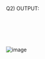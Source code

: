 Q2) OUTPUT:

<br/>
<br/>
<br/>
<br/>


![image](https://user-images.githubusercontent.com/42930642/124709728-8c8b9100-df1b-11eb-9a7f-746629e472f5.png)
